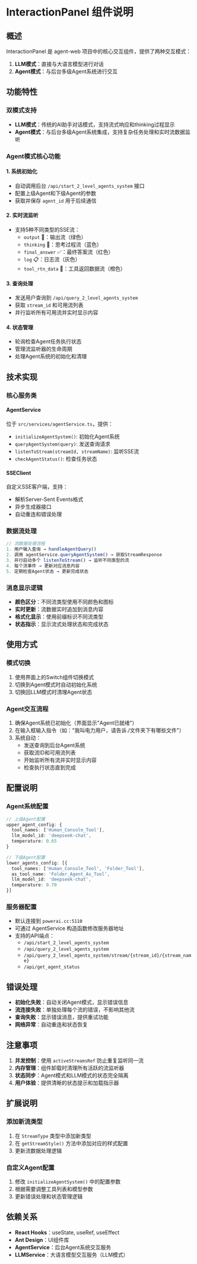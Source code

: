 # InteractionPanel 组件说明

## 概述

InteractionPanel 是 agent-web 项目中的核心交互组件，提供了两种交互模式：
1. **LLM模式**：直接与大语言模型进行对话
2. **Agent模式**：与后台多级Agent系统进行交互

## 功能特性

### 双模式支持

- **LLM模式**：传统的AI助手对话模式，支持流式响应和thinking过程显示
- **Agent模式**：与后台多级Agent系统集成，支持复杂任务处理和实时流数据监听

### Agent模式核心功能

#### 1. 系统初始化
- 自动调用后台 `/api/start_2_level_agents_system` 接口
- 配置上级Agent和下级Agent的参数
- 获取并保存 `agent_id` 用于后续通信

#### 2. 实时流监听
- 支持5种不同类型的SSE流：
  - `output` 📄：输出流（绿色）
  - `thinking` 🤔：思考过程流（蓝色）
  - `final_answer` ✅：最终答案流（红色）
  - `log` 📋：日志流（灰色）
  - `tool_rtn_data` 🔧：工具返回数据流（橙色）

#### 3. 查询处理
- 发送用户查询到 `/api/query_2_level_agents_system`
- 获取 `stream_id` 和可用流列表
- 并行监听所有可用流并实时显示内容

#### 4. 状态管理
- 轮询检查Agent任务执行状态
- 管理流监听器的生命周期
- 处理Agent系统的初始化和清理

## 技术实现

### 核心服务类

#### AgentService
位于 `src/services/agentService.ts`，提供：
- `initializeAgentSystem()`: 初始化Agent系统
- `queryAgentSystem(query)`: 发送查询请求
- `listenToStream(streamId, streamName)`: 监听SSE流
- `checkAgentStatus()`: 检查任务状态

#### SSEClient
自定义SSE客户端，支持：
- 解析Server-Sent Events格式
- 异步生成器接口
- 自动重连和错误处理

### 数据流处理

```typescript
// 流数据处理流程
1. 用户输入查询 → handleAgentQuery()
2. 调用 agentService.queryAgentSystem() → 获取StreamResponse
3. 并行启动多个 listenToStream() → 监听不同类型的流
4. 每个流事件 → 更新对应消息内容
5. 定期检查Agent状态 → 更新完成状态
```

### 消息显示逻辑

- **颜色区分**：不同流类型使用不同颜色和图标
- **实时更新**：流数据实时追加到消息内容
- **格式化显示**：使用前缀标识不同流类型
- **状态指示**：显示流式处理状态和完成状态

## 使用方式

### 模式切换
1. 使用界面上的Switch组件切换模式
2. 切换到Agent模式时自动初始化系统
3. 切换回LLM模式时清理Agent状态

### Agent交互流程
1. 确保Agent系统已初始化（界面显示"Agent已就绪"）
2. 在输入框输入指令（如："我叫电力用户，请告诉./文件夹下有哪些文件"）
3. 系统自动：
   - 发送查询到后台Agent系统
   - 获取流ID和可用流列表
   - 开始监听所有流并实时显示内容
   - 检查执行状态直到完成

## 配置说明

### Agent系统配置
```typescript
// 上级Agent配置
upper_agent_config: {
  tool_names: ['Human_Console_Tool'],
  llm_model_id: 'deepseek-chat',
  temperature: 0.65
}

// 下级Agent配置
lower_agents_config: [{
  tool_names: ['Human_Console_Tool', 'Folder_Tool'],
  as_tool_name: 'Folder_Agent_As_Tool',
  llm_model_id: 'deepseek-chat',
  temperature: 0.70
}]
```

### 服务器配置
- 默认连接到 `powerai.cc:5110`
- 可通过 AgentService 构造函数修改服务器地址
- 支持的API端点：
  - `/api/start_2_level_agents_system`
  - `/api/query_2_level_agents_system`
  - `/api/query_2_level_agents_system/stream/{stream_id}/{stream_name}`
  - `/api/get_agent_status`

## 错误处理

- **初始化失败**：自动关闭Agent模式，显示错误信息
- **流连接失败**：单独处理每个流的错误，不影响其他流
- **查询失败**：显示错误消息，提供重试功能
- **网络异常**：自动重连和状态恢复

## 注意事项

1. **并发控制**：使用 `activeStreamsRef` 防止重复监听同一流
2. **内存管理**：组件卸载时清理所有活跃的流监听器
3. **状态同步**：Agent模式和LLM模式的状态完全隔离
4. **用户体验**：提供清晰的状态提示和加载指示器

## 扩展说明

### 添加新流类型
1. 在 `StreamType` 类型中添加新类型
2. 在 `getStreamStyle()` 方法中添加对应的样式配置
3. 更新流数据处理逻辑

### 自定义Agent配置
1. 修改 `initializeAgentSystem()` 中的配置参数
2. 根据需要调整工具列表和模型参数
3. 更新错误处理和状态管理逻辑

## 依赖关系

- **React Hooks**：useState, useRef, useEffect
- **Ant Design**：UI组件库
- **AgentService**：后台Agent系统交互服务
- **LLMService**：大语言模型交互服务（LLM模式） 